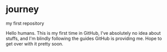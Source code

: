 # journey
my first repository 

Hello humans. 
This is my first time in GitHub, I've absolutely no idea about stuffs, and I'm blindly following the guides GitHub is providing me.
Hope to get over with it pretty soon.
